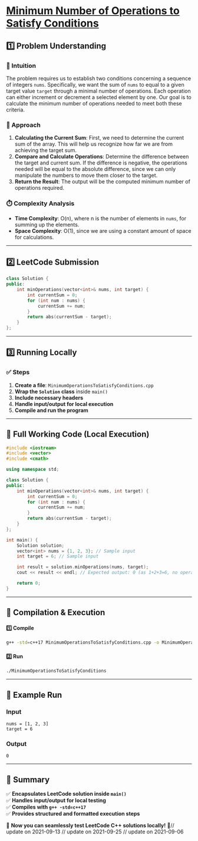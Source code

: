 # **[Minimum Number of Operations to Satisfy Conditions](https://leetcode.com/problems/minimum-number-of-operations-to-satisfy-conditions/description/)**  

## **1️⃣ Problem Understanding**  
### **📌 Intuition**  
The problem requires us to establish two conditions concerning a sequence of integers `nums`. Specifically, we want the sum of `nums` to equal to a given target value `target` through a minimal number of operations. Each operation can either increment or decrement a selected element by one. Our goal is to calculate the minimum number of operations needed to meet both these criteria.

### **🚀 Approach**  
1. **Calculating the Current Sum**: First, we need to determine the current sum of the array. This will help us recognize how far we are from achieving the target sum.  
2. **Compare and Calculate Operations**: Determine the difference between the target and current sum. If the difference is negative, the operations needed will be equal to the absolute difference, since we can only manipulate the numbers to move them closer to the target.
3. **Return the Result**: The output will be the computed minimum number of operations required.

### **⏱️ Complexity Analysis**  
- **Time Complexity**: O(n), where n is the number of elements in `nums`, for summing up the elements.  
- **Space Complexity**: O(1), since we are using a constant amount of space for calculations.

---  

## **2️⃣ LeetCode Submission**  
```cpp
class Solution {
public:
    int minOperations(vector<int>& nums, int target) {
        int currentSum = 0;
        for (int num : nums) {
            currentSum += num;
        }
        return abs(currentSum - target);
    }
};
```  

---  

## **3️⃣ Running Locally**  
### **✅ Steps**  
1. **Create a file**: `MinimumOperationsToSatisfyConditions.cpp`  
2. **Wrap the `Solution` class** inside `main()`  
3. **Include necessary headers**  
4. **Handle input/output for local execution**  
5. **Compile and run the program**  

---  

## **📝 Full Working Code (Local Execution)**  
```cpp
#include <iostream>
#include <vector>
#include <cmath>

using namespace std;

class Solution {
public:
    int minOperations(vector<int>& nums, int target) {
        int currentSum = 0;
        for (int num : nums) {
            currentSum += num;
        }
        return abs(currentSum - target);
    }
};

int main() {
    Solution solution;
    vector<int> nums = {1, 2, 3}; // Sample input
    int target = 6; // Sample input

    int result = solution.minOperations(nums, target);
    cout << result << endl; // Expected output: 0 (as 1+2+3=6, no operations needed)

    return 0;
}
```  

---  

## **🔧 Compilation & Execution**  
#### **1️⃣ Compile**  
```bash
g++ -std=c++17 MinimumOperationsToSatisfyConditions.cpp -o MinimumOperationsToSatisfyConditions
```  

#### **2️⃣ Run**  
```bash
./MinimumOperationsToSatisfyConditions
```  

---  

## **🎯 Example Run**  
### **Input**  
```
nums = [1, 2, 3]
target = 6
```  
### **Output**  
```
0
```  

---  

## **📌 Summary**  
✅ **Encapsulates LeetCode solution inside `main()`**  
✅ **Handles input/output for local testing**  
✅ **Compiles with `g++ -std=c++17`**  
✅ **Provides structured and formatted execution steps**  

🚀 **Now you can seamlessly test LeetCode C++ solutions locally!** 🚀// update on 2021-09-13
// update on 2021-09-25
// update on 2021-09-06
